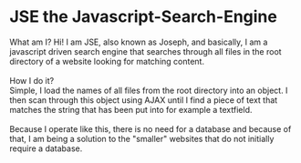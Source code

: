 # JSE the Javascript-Search-Engine
What am I?
Hi! I am JSE, also known as Joseph, and basically, I am a javascript driven search engine that searches through all files in the root directory of a website looking for matching content.<br><br>
How I do it? <br>Simple, I load the names of all files from the root directory into an object. I then scan through this object using AJAX until I find a piece of text that matches the string that has been put into for example a textfield.
<br><br>
Because I operate like this, there is no need for a database and because of that, I am being a solution to the "smaller" websites that do not initially require a database. 
